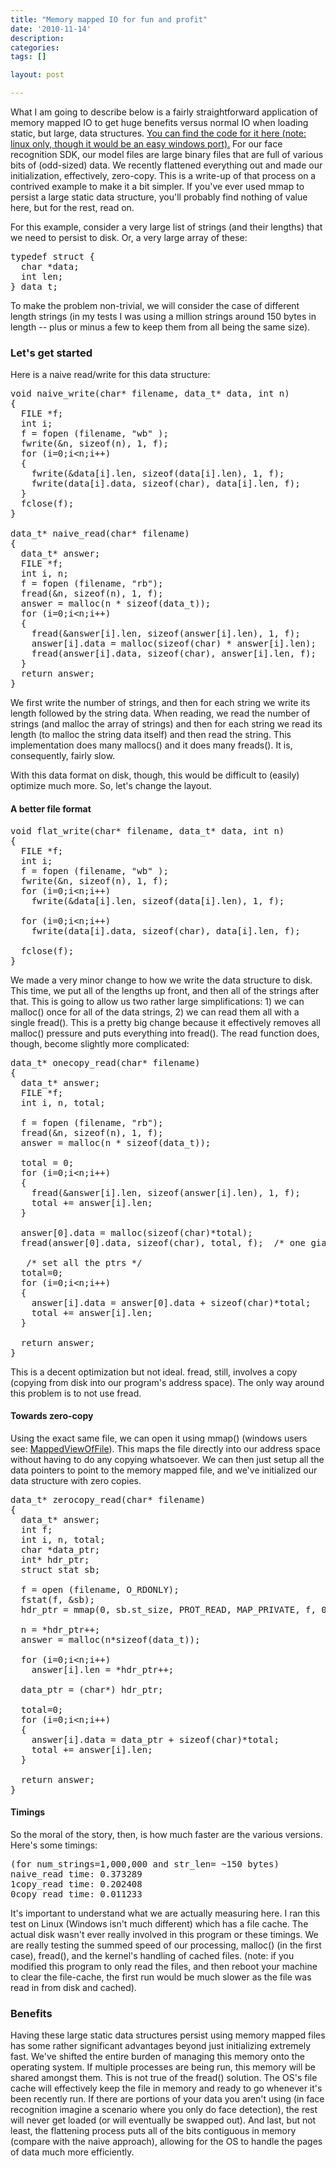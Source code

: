 ```yaml
---
title: "Memory mapped IO for fun and profit"
date: '2010-11-14'
description:
categories:
tags: []

layout: post

---
```

What I am going to describe below is a fairly straightforward application of memory mapped IO to get huge benefits versus normal IO when loading static, but large, data structures. <a href="https://github.com/lbrandy/blog_examples/blob/master/mmap/zerocopy.c">You can find the code for it here (note: linux only, though it would be an easy windows port).</a> For our face recognition SDK, our model files are large binary files that are full of various bits of (odd-sized) data. We recently flattened everything out and made our initialization, effectively, zero-copy. This is a write-up of that process on a contrived example to make it a bit simpler. If you've ever used mmap to persist a large static data structure, you'll probably find nothing of value here, but for the rest, read on.

For this example, consider a very large list of strings (and their lengths) that we need to persist to disk. Or, a very large array of these:

<pre>
typedef struct {
  char *data;
  int len;
} data_t;
</pre>

To make the problem non-trivial, we will consider the case of different length strings (in my tests I was using a million strings around 150 bytes in length -- plus or minus a few to keep them from all being the same size).
<h3>Let's get started</h3>
Here is a naive read/write for this data structure:

<pre>
void naive_write(char* filename, data_t* data, int n)
{
  FILE *f;
  int i;
  f = fopen (filename, "wb" );
  fwrite(&amp;n, sizeof(n), 1, f);
  for (i=0;i&lt;n;i++)
  {
    fwrite(&amp;data[i].len, sizeof(data[i].len), 1, f);
    fwrite(data[i].data, sizeof(char), data[i].len, f);
  }
  fclose(f);
}

data_t* naive_read(char* filename)
{
  data_t* answer;
  FILE *f;
  int i, n;
  f = fopen (filename, "rb");
  fread(&amp;n, sizeof(n), 1, f);
  answer = malloc(n * sizeof(data_t));
  for (i=0;i&lt;n;i++)
  {
    fread(&amp;answer[i].len, sizeof(answer[i].len), 1, f);
    answer[i].data = malloc(sizeof(char) * answer[i].len);
    fread(answer[i].data, sizeof(char), answer[i].len, f);
  }
  return answer;
}
</pre>

We first write the number of strings, and then for each string we write its length followed by the string data. When reading, we read the number of strings (and malloc the array of strings) and then for each string we read its length (to malloc the string data itself) and then read the string. This implementation does many mallocs() and it does many freads(). It is, consequently, fairly slow.

With this data format on disk, though, this would be difficult to (easily) optimize much more. So, let's change the layout.
<h4>A better file format</h4>

<pre>
void flat_write(char* filename, data_t* data, int n)
{
  FILE *f;
  int i;
  f = fopen (filename, "wb" );
  fwrite(&amp;n, sizeof(n), 1, f);
  for (i=0;i&lt;n;i++)
    fwrite(&amp;data[i].len, sizeof(data[i].len), 1, f);

  for (i=0;i&lt;n;i++)
    fwrite(data[i].data, sizeof(char), data[i].len, f);

  fclose(f);
}
</pre>

We made a very minor change to how we write the data structure to disk. This time, we put all of the lengths up front, and then all of the strings after that. This is going to allow us two rather large simplifications: 1) we can malloc() once for all of the data strings, 2) we can read them all with a single fread(). This is a pretty big change because it effectively removes all malloc() pressure and puts everything into fread(). The read function does, though, become slightly more complicated:

<pre>
data_t* onecopy_read(char* filename)
{
  data_t* answer;
  FILE *f;
  int i, n, total;
  
  f = fopen (filename, "rb");
  fread(&amp;n, sizeof(n), 1, f);
  answer = malloc(n * sizeof(data_t));

  total = 0;
  for (i=0;i&lt;n;i++)
  {
    fread(&amp;answer[i].len, sizeof(answer[i].len), 1, f);
    total += answer[i].len;
  }

  answer[0].data = malloc(sizeof(char)*total);
  fread(answer[0].data, sizeof(char), total, f);  /* one giant fread */

   /* set all the ptrs */
  total=0;
  for (i=0;i&lt;n;i++)
  {
    answer[i].data = answer[0].data + sizeof(char)*total;     
    total += answer[i].len;
  }
  
  return answer;
}
</pre>

This is a decent optimization but not ideal. fread, still, involves a copy (copying from disk into our program's address space). The only way around this problem is to not use fread.

<h4>Towards zero-copy</h4>
Using the exact same file, we can open it using mmap() (windows users see: <a href="http://msdn.microsoft.com/en-us/library/aa366761%28VS.85%29.aspx">MappedViewOfFile</a>). This maps the file directly into our address space without having to do any copying whatsoever. We can then just setup all the data pointers to point to the memory mapped file, and we've initialized our data structure with zero copies.

<pre>
data_t* zerocopy_read(char* filename)
{
  data_t* answer;
  int f;
  int i, n, total;
  char *data_ptr;
  int* hdr_ptr;
  struct stat sb;
  
  f = open (filename, O_RDONLY);
  fstat(f, &amp;sb);
  hdr_ptr = mmap(0, sb.st_size, PROT_READ, MAP_PRIVATE, f, 0);

  n = *hdr_ptr++;
  answer = malloc(n*sizeof(data_t));
  
  for (i=0;i&lt;n;i++)
    answer[i].len = *hdr_ptr++;

  data_ptr = (char*) hdr_ptr;

  total=0;
  for (i=0;i&lt;n;i++)
  {
    answer[i].data = data_ptr + sizeof(char)*total;
    total += answer[i].len;
  }
  
  return answer;
}
</pre>

<h4>Timings</h4>
So the moral of the story, then, is how much faster are the various versions. Here's some timings:

<pre>
(for num_strings=1,000,000 and str_len= ~150 bytes)
naive_read time: 0.373289
1copy_read time: 0.202408
0copy_read time: 0.011233
</pre>

It's important to understand what we are actually measuring here. I ran this test on Linux (Windows isn't much different) which has a file cache. The actual disk wasn't ever really involved in this program or these timings. We are really testing the summed speed of our processing, malloc() (in the first case), fread(), and the kernel's handling of cached files. (note: if you modified this program to only read the files, and then reboot your machine to clear the file-cache, the first run would be much slower as the file was read in from disk and cached).

<h3>Benefits</h3>

Having these large static data structures persist using memory mapped files has some rather significant advantages beyond just initializing extremely fast. We've shifted the entire burden of managing this memory onto the operating system. If multiple processes are being run, this memory will be shared amongst them. This is not true of the fread() solution. The OS's file cache will effectively keep the file in memory and ready to go whenever it's been recently run. If there are portions of your data you aren't using (in face recognition imagine a scenario where you only do face detection), the rest will never get loaded (or will eventually be swapped out). And last, but not least, the flattening process puts all of the bits contiguous in memory (compare with the naive approach), allowing for the OS to handle the pages of data much more efficiently.
